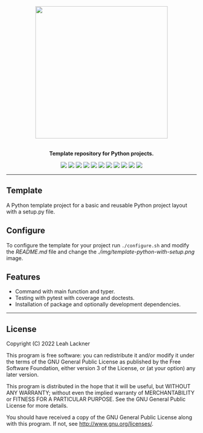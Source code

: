 <div align="center">
<img src="https://raw.githubusercontent.com/leahevy/template-python-with-setup/master/img/template-python-with-setup.png" width="350px"/> 
</div>
<br/>

<p align="center">
<b>Template repository for Python projects.</b> 
</p>

<p align="center">
<a href="https://github.com/leahevy/template-python-with-setup/graphs/commit-activity"><img src="https://img.shields.io/badge/Maintained%3F-yes-green.svg"/></a>
<a href="https://github.com/leahevy/template-python-with-setup/actions/workflows/build.yml"><img src="https://github.com/leahevy/template-python-with-setup/actions/workflows/build.yml/badge.svg"/></a>
<a href="https://github.com/leahevy/template-python-with-setup/actions/workflows/tests.yml"><img src="https://github.com/leahevy/template-python-with-setup/actions/workflows/tests.yml/badge.svg"/></a>
<a href="https://github.com/leahevy/template-python-with-setup/actions/workflows/style.yml"><img src="https://github.com/leahevy/template-python-with-setup/actions/workflows/style.yml/badge.svg"/></a>
<a href="https://github.com/leahevy/template-python-with-setup/actions/workflows/format.yml"><img src="https://github.com/leahevy/template-python-with-setup/actions/workflows/format.yml/badge.svg"/></a>
<a href="https://github.com/leahevy/template-python-with-setup/actions/workflows/typechecks.yml"><img src="https://github.com/leahevy/template-python-with-setup/actions/workflows/typechecks.yml/badge.svg"/></a>
<a href="https://www.gnu.org/licenses/gpl-3.0"><img src="https://img.shields.io/badge/License-GPLv3-blue.svg"/></a>
<a href="https://www.python.org/"><img src="https://img.shields.io/badge/Made%20with-Python-1f425f.svg"/></a>
<a href="https://www.linux.org/"><img src="https://svgshare.com/i/Zhy.svg"/></a>
<a href="https://www.apple.com/"><img src="https://svgshare.com/i/ZjP.svg"/></a>
<a href="https://github.com/psf/black"><img src="https://img.shields.io/badge/code%20style-black-000000.svg"/></a>
</p>
  
---

## Template

A Python template project for a basic and reusable Python project layout with a setup.py file.

## Configure

To configure the template for your project run `./configure.sh` and
modify the *README.md* file and change the *./img/template-python-with-setup.png* image.

## Features

- Command with main function and typer.
- Testing with pytest with coverage and doctests.
- Installation of package and optionally development dependencies.

---

## License

Copyright (C)  2022 Leah Lackner

This program is free software: you can redistribute it and/or modify
it under the terms of the GNU General Public License as published by
the Free Software Foundation, either version 3 of the License, or
(at your option) any later version.

This program is distributed in the hope that it will be useful,
but WITHOUT ANY WARRANTY; without even the implied warranty of
MERCHANTABILITY or FITNESS FOR A PARTICULAR PURPOSE.  See the
GNU General Public License for more details.

You should have received a copy of the GNU General Public License
along with this program.  If not, see <http://www.gnu.org/licenses/>.
